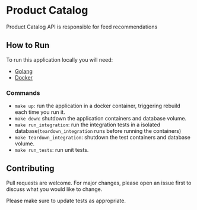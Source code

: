 # Product Catalog 

Product Catalog API is responsible for feed recommendations

## How to Run

To run this application locally you will need:
- [Golang](https://go.dev/doc/install)
- [Docker](https://docs.docker.com/get-started/get-docker/)

### Commands
- `make up`: run the application in a docker container, triggering rebuild each time you run it.
- `make down`: shutdown the application containers and database volume.
- `make run_integration`: run the integration tests in a isolated database(`teardown_integration` runs before running the containers)
- `make teardown_integration`: shutdown the test containers and database volume.
- `make run_tests`: run unit tests.

## Contributing

Pull requests are welcome. For major changes, please open an issue first
to discuss what you would like to change.

Please make sure to update tests as appropriate.

